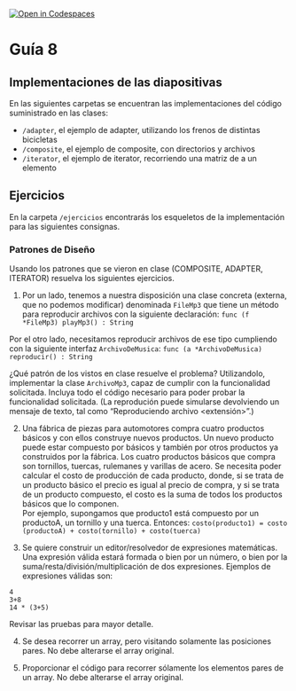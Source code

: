 [![Open in Codespaces](https://classroom.github.com/assets/launch-codespace-7f7980b617ed060a017424585567c406b6ee15c891e84e1186181d67ecf80aa0.svg)](https://classroom.github.com/open-in-codespaces?assignment_repo_id=10923496)
# Guía 8
## Implementaciones de las diapositivas

En las siguientes carpetas se encuentran las implementaciones del código suministrado en las clases:

- `/adapter`, el ejemplo de adapter, utilizando los frenos de distintas bicicletas
- `/composite`, el ejemplo de composite, con directorios y archivos
- `/iterator`, el ejemplo de iterator, recorriendo una matriz de a un elemento

## Ejercicios

En la carpeta `/ejercicios` encontrarás los esqueletos de la implementación para las siguientes consignas.

### Patrones de Diseño

Usando los patrones que se vieron en clase (COMPOSITE, ADAPTER, ITERATOR) resuelva los siguientes ejercicios. 

1. Por un lado, tenemos a nuestra disposición una clase concreta (externa, que no podemos modificar) denominada `FileMp3` que tiene un método para reproducir archivos con la siguiente declaración: `func (f *FileMp3) playMp3() : String`

Por el otro lado, necesitamos reproducir archivos de ese tipo cumpliendo con la siguiente interfaz `ArchivoDeMusica`: `func (a *ArchivoDeMusica) reproducir() : String`

¿Qué patrón de los vistos en clase resuelve el problema? Utilizandolo, implementar la clase `ArchivoMp3`, capaz de cumplir con la funcionalidad solicitada. Incluya todo el código necesario para poder probar la funcionalidad solicitada.
(La reprodución puede simularse devolviendo un mensaje de texto, tal como “Reproduciendo archivo <extensión>”.)

2. Una fábrica de piezas para automotores compra cuatro productos básicos y con ellos construye nuevos productos. Un nuevo producto puede estar compuesto por básicos y también por otros productos ya construidos por la fábrica. Los cuatro productos básicos que compra son tornillos, tuercas, rulemanes y varillas de acero. Se necesita poder calcular el costo de producción de cada producto, donde, si se trata de un producto básico el precio es igual al precio de compra, y si se trata de un producto compuesto, el costo es la suma de todos los productos básicos que lo componen.  
Por ejemplo, supongamos que producto1 está compuesto por un productoA, un tornillo y una tuerca. Entonces:
`costo(producto1) = costo (productoA) + costo(tornillo) + costo(tuerca)`

3. Se quiere construir un editor/resolvedor de expresiones matemáticas. Una expresión válida estará formada o bien por un número, o bien por la suma/resta/división/multiplicación de dos expresiones. Ejemplos de expresiones válidas son: 

```
4 
3+8 
14 * (3+5) 
```

Revisar las pruebas para mayor detalle.

4. Se desea recorrer un array, pero visitando solamente las posiciones pares. No debe alterarse el array original.

5. Proporcionar el código para recorrer sólamente los elementos pares de un array. No debe alterarse el array original.